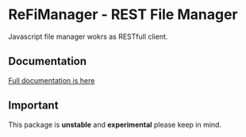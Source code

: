 # ReFiManager - REST File Manager

Javascript file manager wokrs as RESTfull client.

## Documentation

[Full documentation is here](https://github.com/ReFiManager/ReFiManager/wiki)

## Important

This package is **unstable** and **experimental** please keep in mind.